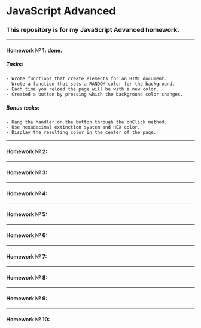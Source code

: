 # JavaScript Advanced

### This repository is for my JavaScript Advanced homework.

------------------------------

#### Homework №  1: done.

##### Tasks:
```
- Wrote functions that create elements for an HTML document.
- Wrote a function that sets a RANDOM color for the background.
- Each time you reload the page will be with a new color.
- Created a button by pressing which the background color changes.
```

##### Bonus tasks:
```
- Hang the handler on the button through the onClick method.
- Use hexadecimal extinction system and HEX color.
- Display the resulting color in the center of the page.
```
------------------------------

#### Homework №  2:

------------------------------

#### Homework №  3:

------------------------------

#### Homework №  4:

------------------------------

#### Homework №  5:

------------------------------

#### Homework №  6:

------------------------------

#### Homework №  7:

------------------------------

#### Homework №  8:

------------------------------

#### Homework №  9:

------------------------------

#### Homework № 10:
